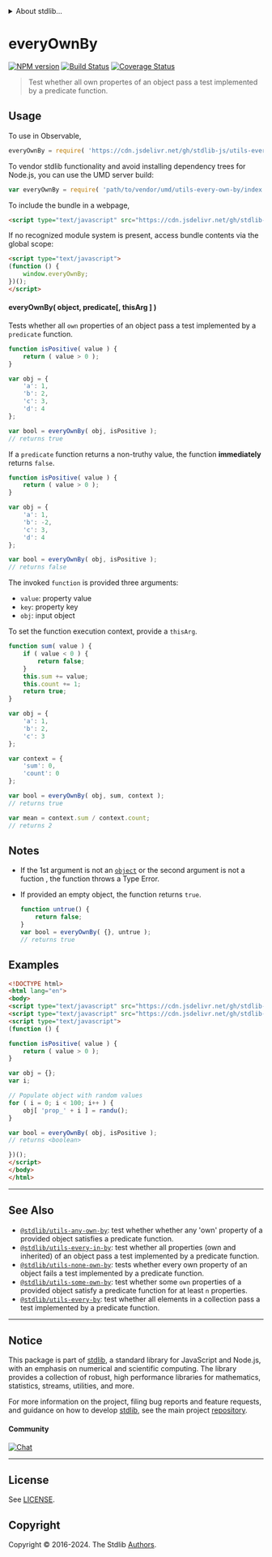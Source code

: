 <!--

@license Apache-2.0

Copyright (c) 2024 The Stdlib Authors.

Licensed under the Apache License, Version 2.0 (the "License");
you may not use this file except in compliance with the License.
You may obtain a copy of the License at

   http://www.apache.org/licenses/LICENSE-2.0

Unless required by applicable law or agreed to in writing, software
distributed under the License is distributed on an "AS IS" BASIS,
WITHOUT WARRANTIES OR CONDITIONS OF ANY KIND, either express or implied.
See the License for the specific language governing permissions and
limitations under the License.

-->


<details>
  <summary>
    About stdlib...
  </summary>
  <p>We believe in a future in which the web is a preferred environment for numerical computation. To help realize this future, we've built stdlib. stdlib is a standard library, with an emphasis on numerical and scientific computation, written in JavaScript (and C) for execution in browsers and in Node.js.</p>
  <p>The library is fully decomposable, being architected in such a way that you can swap out and mix and match APIs and functionality to cater to your exact preferences and use cases.</p>
  <p>When you use stdlib, you can be absolutely certain that you are using the most thorough, rigorous, well-written, studied, documented, tested, measured, and high-quality code out there.</p>
  <p>To join us in bringing numerical computing to the web, get started by checking us out on <a href="https://github.com/stdlib-js/stdlib">GitHub</a>, and please consider <a href="https://opencollective.com/stdlib">financially supporting stdlib</a>. We greatly appreciate your continued support!</p>
</details>

# everyOwnBy

[![NPM version][npm-image]][npm-url] [![Build Status][test-image]][test-url] [![Coverage Status][coverage-image]][coverage-url] <!-- [![dependencies][dependencies-image]][dependencies-url] -->

> Test whether all own propertes of an object pass a test implemented by a predicate function.

<!-- Section to include introductory text. Make sure to keep an empty line after the intro `section` element and another before the `/section` close. -->

<section class="intro">

</section>

<!-- /.intro -->

<!-- Package usage documentation. -->



<section class="usage">

## Usage

To use in Observable,

```javascript
everyOwnBy = require( 'https://cdn.jsdelivr.net/gh/stdlib-js/utils-every-own-by@umd/browser.js' )
```

To vendor stdlib functionality and avoid installing dependency trees for Node.js, you can use the UMD server build:

```javascript
var everyOwnBy = require( 'path/to/vendor/umd/utils-every-own-by/index.js' )
```

To include the bundle in a webpage,

```html
<script type="text/javascript" src="https://cdn.jsdelivr.net/gh/stdlib-js/utils-every-own-by@umd/browser.js"></script>
```

If no recognized module system is present, access bundle contents via the global scope:

```html
<script type="text/javascript">
(function () {
    window.everyOwnBy;
})();
</script>
```

#### everyOwnBy( object, predicate\[, thisArg ] )

Tests whether all `own` properties of an object pass a test implemented by a `predicate` function.

```javascript
function isPositive( value ) {
    return ( value > 0 );
}

var obj = {
    'a': 1,
    'b': 2,
    'c': 3,
    'd': 4
};

var bool = everyOwnBy( obj, isPositive );
// returns true
```

If a `predicate` function returns a non-truthy value, the function **immediately** returns `false`.

```javascript
function isPositive( value ) {
    return ( value > 0 );
}

var obj = {
    'a': 1,
    'b': -2,
    'c': 3,
    'd': 4
};

var bool = everyOwnBy( obj, isPositive );
// returns false
```

The invoked `function` is provided three arguments:

-   `value`: property value
-   `key`: property key
-   `obj`: input object

To set the function execution context, provide a `thisArg`.

```javascript
function sum( value ) {
    if ( value < 0 ) {
        return false;
    }
    this.sum += value;
    this.count += 1;
    return true;
}

var obj = {
    'a': 1,
    'b': 2,
    'c': 3
};

var context = {
    'sum': 0,
    'count': 0
};

var bool = everyOwnBy( obj, sum, context );
// returns true

var mean = context.sum / context.count;
// returns 2
```

</section>

<!-- /.usage -->

<!-- Package usage notes. Make sure to keep an empty line after the `section` element and another before the `/section` close. -->

<section class="notes">

## Notes

-   If the 1st argument is not an [`object`][mdn-object] or the second argument is not a fuction , the
    function throws a Type Error.

-   If provided an empty object, the function returns `true`.

    ```javascript
    function untrue() {
        return false;
    }
    var bool = everyOwnBy( {}, untrue );
    // returns true
    ```

</section>

<!-- /.notes -->

<!-- Package usage examples. -->

<section class="examples">

## Examples

<!-- eslint no-undef: "error" -->

```html
<!DOCTYPE html>
<html lang="en">
<body>
<script type="text/javascript" src="https://cdn.jsdelivr.net/gh/stdlib-js/random-base-randu@umd/browser.js"></script>
<script type="text/javascript" src="https://cdn.jsdelivr.net/gh/stdlib-js/utils-every-own-by@umd/browser.js"></script>
<script type="text/javascript">
(function () {

function isPositive( value ) {
    return ( value > 0 );
}

var obj = {};
var i;

// Populate object with random values
for ( i = 0; i < 100; i++ ) {
    obj[ 'prop_' + i ] = randu();
}

var bool = everyOwnBy( obj, isPositive );
// returns <boolean>

})();
</script>
</body>
</html>
```

</section>

<!-- /.examples -->

<!-- Section to include cited references. If references are included, add a horizontal rule *before* the section. Make sure to keep an empty line after the `section` element and another before the `/section` close. -->

<section class="references">

</section>

<!-- /.references -->

<!-- Section for related `stdlib` packages. Do not manually edit this section, as it is automatically populated. -->

<section class="related">

* * *

## See Also

-   <span class="package-name">[`@stdlib/utils-any-own-by`][@stdlib/utils/any-own-by]</span><span class="delimiter">: </span><span class="description">test whether whether any 'own' property of a provided object satisfies a predicate function.</span>
-   <span class="package-name">[`@stdlib/utils-every-in-by`][@stdlib/utils/every-in-by]</span><span class="delimiter">: </span><span class="description">test whether all properties (own and inherited) of an object pass a test implemented by a predicate function.</span>
-   <span class="package-name">[`@stdlib/utils-none-own-by`][@stdlib/utils/none-own-by]</span><span class="delimiter">: </span><span class="description">tests whether every own property of an object fails a test implemented by a predicate function.</span>
-   <span class="package-name">[`@stdlib/utils-some-own-by`][@stdlib/utils/some-own-by]</span><span class="delimiter">: </span><span class="description">test whether some `own` properties of a provided object satisfy a predicate function for at least `n` properties.</span>
-   <span class="package-name">[`@stdlib/utils-every-by`][@stdlib/utils/every-by]</span><span class="delimiter">: </span><span class="description">test whether all elements in a collection pass a test implemented by a predicate function.</span>

</section>

<!-- /.related -->

<!-- Section for all links. Make sure to keep an empty line after the `section` element and another before the `/section` close. -->


<section class="main-repo" >

* * *

## Notice

This package is part of [stdlib][stdlib], a standard library for JavaScript and Node.js, with an emphasis on numerical and scientific computing. The library provides a collection of robust, high performance libraries for mathematics, statistics, streams, utilities, and more.

For more information on the project, filing bug reports and feature requests, and guidance on how to develop [stdlib][stdlib], see the main project [repository][stdlib].

#### Community

[![Chat][chat-image]][chat-url]

---

## License

See [LICENSE][stdlib-license].


## Copyright

Copyright &copy; 2016-2024. The Stdlib [Authors][stdlib-authors].

</section>

<!-- /.stdlib -->

<!-- Section for all links. Make sure to keep an empty line after the `section` element and another before the `/section` close. -->

<section class="links">

[npm-image]: http://img.shields.io/npm/v/@stdlib/utils-every-own-by.svg
[npm-url]: https://npmjs.org/package/@stdlib/utils-every-own-by

[test-image]: https://github.com/stdlib-js/utils-every-own-by/actions/workflows/test.yml/badge.svg?branch=main
[test-url]: https://github.com/stdlib-js/utils-every-own-by/actions/workflows/test.yml?query=branch:main

[coverage-image]: https://img.shields.io/codecov/c/github/stdlib-js/utils-every-own-by/main.svg
[coverage-url]: https://codecov.io/github/stdlib-js/utils-every-own-by?branch=main

<!--

[dependencies-image]: https://img.shields.io/david/stdlib-js/utils-every-own-by.svg
[dependencies-url]: https://david-dm.org/stdlib-js/utils-every-own-by/main

-->

[chat-image]: https://img.shields.io/gitter/room/stdlib-js/stdlib.svg
[chat-url]: https://app.gitter.im/#/room/#stdlib-js_stdlib:gitter.im

[stdlib]: https://github.com/stdlib-js/stdlib

[stdlib-authors]: https://github.com/stdlib-js/stdlib/graphs/contributors

[umd]: https://github.com/umdjs/umd
[es-module]: https://developer.mozilla.org/en-US/docs/Web/JavaScript/Guide/Modules

[deno-url]: https://github.com/stdlib-js/utils-every-own-by/tree/deno
[deno-readme]: https://github.com/stdlib-js/utils-every-own-by/blob/deno/README.md
[umd-url]: https://github.com/stdlib-js/utils-every-own-by/tree/umd
[umd-readme]: https://github.com/stdlib-js/utils-every-own-by/blob/umd/README.md
[esm-url]: https://github.com/stdlib-js/utils-every-own-by/tree/esm
[esm-readme]: https://github.com/stdlib-js/utils-every-own-by/blob/esm/README.md
[branches-url]: https://github.com/stdlib-js/utils-every-own-by/blob/main/branches.md

[stdlib-license]: https://raw.githubusercontent.com/stdlib-js/utils-every-own-by/main/LICENSE

[mdn-object]: https://developer.mozilla.org/en-US/docs/Web/JavaScript/Reference/Global_Objects/Object

<!-- <related-links> -->

[@stdlib/utils/any-own-by]: https://github.com/stdlib-js/utils-any-own-by/tree/umd

[@stdlib/utils/every-in-by]: https://github.com/stdlib-js/utils-every-in-by/tree/umd

[@stdlib/utils/none-own-by]: https://github.com/stdlib-js/utils-none-own-by/tree/umd

[@stdlib/utils/some-own-by]: https://github.com/stdlib-js/utils-some-own-by/tree/umd

[@stdlib/utils/every-by]: https://github.com/stdlib-js/utils-every-by/tree/umd

<!-- </related-links> -->

</section>

<!-- /.links -->
